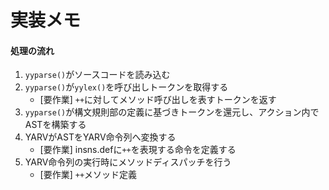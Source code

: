 # 実装メモ
#### 処理の流れ
1. `yyparse()`がソースコードを読み込む
2. `yyparse()`が`yylex()`を呼び出しトークンを取得する
    - [要作業] `++`に対してメソッド呼び出しを表すトークンを返す
3. `yyparse()`が構文規則部の定義に基づきトークンを還元し、アクション内でASTを構築する
4. YARVがASTをYARV命令列へ変換する
    - [要作業] insns.defに`++`を表現する命令を定義する
5. YARV命令列の実行時にメソッドディスパッチを行う
    - [要作業] `++`メソッド定義
